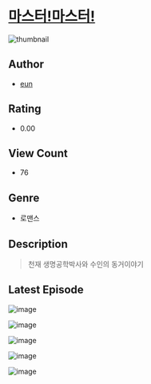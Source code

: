 # [마스터!마스터!](https://comic.naver.com/challenge/list?titleId=811450)
![thumbnail](https://image-comic.pstatic.net/user_contents_data/challenge_comic/2023/05/25/328656/upload_7089287261815386935_480x623.jpeg)

## Author
- [eun](https://comic.naver.com/artistTitle?id=328656)

## Rating
- 0.00

## View Count
- 76

## Genre
- 로맨스

## Description
> 천재 생명공학박사와 수인의 동거이야기


## Latest Episode
![image](https://image-comic.pstatic.net/user_contents_data/challenge_comic/2023/05/26/328656/upload_3991655165293965625.jpeg)

![image](https://image-comic.pstatic.net/user_contents_data/challenge_comic/2023/05/26/328656/upload_7161679103127021108.jpeg)

![image](https://image-comic.pstatic.net/user_contents_data/challenge_comic/2023/05/26/328656/upload_3689910670300897844.jpeg)

![image](https://image-comic.pstatic.net/user_contents_data/challenge_comic/2023/05/26/328656/upload_3472892560491492708.jpeg)

![image](https://image-comic.pstatic.net/user_contents_data/challenge_comic/2023/05/26/328656/upload_7161393217151448163.jpeg)
